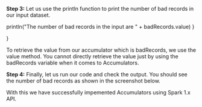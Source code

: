 
**Step 3:** Let us use the println function to print the number of bad records in our input dataset.

println("The number of bad records in the input are  " + badRecords.value)
  }

}


To retrieve the value from our accumulator which is badRecords, we use the value  method. You cannot directly retrieve the value just by using the badRecords variable when it comes to Accumulators.

 

**Step 4:** Finally, let us run our code and check the output. You should see the number of bad records as shown in the screenshot below.

 

With this we have successfully impemented Accumulators using Spark 1.x API.


